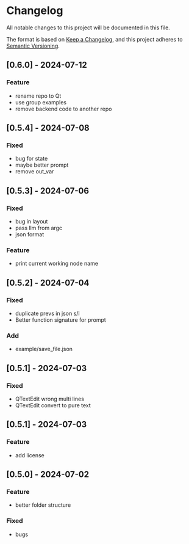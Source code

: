 # Changelog

All notable changes to this project will be documented in this file.

The format is based on [Keep a Changelog](https://keepachangelog.com/en/1.0.0/), 
and this project adheres to [Semantic Versioning](https://semver.org/spec/v2.0.0.html).


## [0.6.0] - 2024-07-12
### Feature
- rename repo to Qt
- use group examples
- remove backend code to another repo


## [0.5.4] - 2024-07-08
### Fixed
- bug for state
- maybe better prompt
- remove out_var

## [0.5.3] - 2024-07-06
### Fixed
- bug in layout
- pass llm from argc
- json format

### Feature
- print current working node name

## [0.5.2] - 2024-07-04
### Fixed
- duplicate prevs in json s/l
- Better function signature for prompt

### Add
- example/save_file.json

## [0.5.1] - 2024-07-03
### Fixed
- QTextEdit wrong multi lines
- QTextEdit convert to pure text


## [0.5.1] - 2024-07-03
### Feature
- add license


## [0.5.0] - 2024-07-02

### Feature
- better folder structure

### Fixed
- bugs

